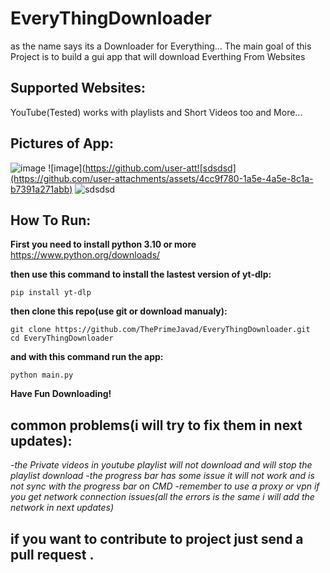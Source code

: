 # EveryThingDownloader
as the name says its a Downloader for Everything...
The main goal of this Project is to build a gui app that will download Everthing From Websites
## Supported Websites:

YouTube(Tested) works with playlists and Short Videos too
and More...

## Pictures of App:

![image](https://github.com/user-attachments/assets/d5ba25af-1c7a-43e6-9c46-dcd74e5dbd85)
![image](https://github.com/user-att![sdsdsd](https://github.com/user-attachments/assets/4cc9f780-1a5e-4a5e-8c1a-b7391a271abb)
![sdsdsd](https://github.com/user-attachments/assets/b179602f-6af0-43ff-9747-706c73b09ab6)


## How To Run:

**First you need to install python 3.10 or more** 
https://www.python.org/downloads/

**then use this command to install the lastest version of yt-dlp:**

    pip install yt-dlp

**then clone this repo(use git or download manualy):**

    git clone https://github.com/ThePrimeJavad/EveryThingDownloader.git
    cd EveryThingDownloader

**and with this command run the app:**

    python main.py

**Have Fun Downloading!**

## common problems(i will try to fix them in next updates):

*-the Private videos in youtube playlist will not download and will stop the playlist download
-the progress bar has some issue it will not work and is not sync with the progress bar on CMD
-remember to use a proxy or vpn if you get network connection issues(all the errors is the same i will add the network in next updates)*

## if you want to contribute to project just send a pull request .



 
